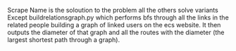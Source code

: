 Scrape Name is the soloution to the problem all the others solve variants
Except buildrelationsgraph.py which performs bfs through all the links in the related people building a graph of linked users on the ecs website. It then outputs the diameter of that graph and all the routes with the diameter (the largest shortest path through a graph).
